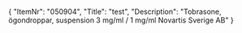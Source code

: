{
  "ItemNr": "050904",
  "Title": "test",
  "Description": "Tobrasone, ögondroppar, suspension 3 mg/ml / 1 mg/ml Novartis Sverige AB"
}